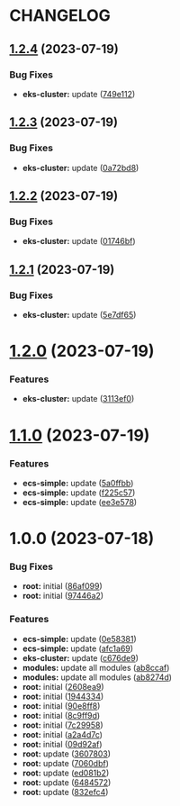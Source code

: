 # CHANGELOG

## [1.2.4](https://github.com/thejaswitricon/semantic-release-monorepo/compare/aws/eks/eks-cluster-v1.2.3...aws/eks/eks-cluster-v1.2.4) (2023-07-19)


### Bug Fixes

* **eks-cluster:** update ([749e112](https://github.com/thejaswitricon/semantic-release-monorepo/commit/749e1127110f75ed7a80cd597272ca9381e70ec4))

## [1.2.3](https://github.com/thejaswitricon/semantic-release-monorepo/compare/aws/eks/eks-cluster-v1.2.2...aws/eks/eks-cluster-v1.2.3) (2023-07-19)


### Bug Fixes

* **eks-cluster:** update ([0a72bd8](https://github.com/thejaswitricon/semantic-release-monorepo/commit/0a72bd85ca78d851b18c0e285dbe0cadc5033c48))

## [1.2.2](https://github.com/thejaswitricon/semantic-release-monorepo/compare/aws/eks/eks-cluster-v1.2.1...aws/eks/eks-cluster-v1.2.2) (2023-07-19)


### Bug Fixes

* **eks-cluster:** update ([01746bf](https://github.com/thejaswitricon/semantic-release-monorepo/commit/01746bf567d3bbde3002f77fc1a79a85a038ebf7))

## [1.2.1](https://github.com/thejaswitricon/semantic-release-monorepo/compare/aws/eks/eks-cluster-v1.2.0...aws/eks/eks-cluster-v1.2.1) (2023-07-19)


### Bug Fixes

* **eks-cluster:** update ([5e7df65](https://github.com/thejaswitricon/semantic-release-monorepo/commit/5e7df650400dd31b003b9ee2cb17557fd480cb24))

# [1.2.0](https://github.com/thejaswitricon/semantic-release-monorepo/compare/aws/eks/eks-cluster-v1.1.0...aws/eks/eks-cluster-v1.2.0) (2023-07-19)


### Features

* **eks-cluster:** update ([3113ef0](https://github.com/thejaswitricon/semantic-release-monorepo/commit/3113ef064b8ece0fea86e882190d5e8255125c38))

# [1.1.0](https://github.com/thejaswitricon/semantic-release-monorepo/compare/aws/eks/eks-cluster-v1.0.0...aws/eks/eks-cluster-v1.1.0) (2023-07-19)


### Features

* **ecs-simple:** update ([5a0ffbb](https://github.com/thejaswitricon/semantic-release-monorepo/commit/5a0ffbbaeb3c216a3753259bf6c8662041405241))
* **ecs-simple:** update ([f225c57](https://github.com/thejaswitricon/semantic-release-monorepo/commit/f225c579894c9a56e9d96ae0ebd7805c1253d010))
* **ecs-simple:** update ([ee3e578](https://github.com/thejaswitricon/semantic-release-monorepo/commit/ee3e578494069a93973b21abbf11944d81fb9528))

# 1.0.0 (2023-07-18)


### Bug Fixes

* **root:** initial ([86af099](https://github.com/thejaswitricon/semantic-release-monorepo/commit/86af099c97087b8e5c35be0da8d420efc6e41869))
* **root:** initial ([97446a2](https://github.com/thejaswitricon/semantic-release-monorepo/commit/97446a29f0f720bf8db995c182bc5250bcc263d4))


### Features

* **ecs-simple:** update ([0e58381](https://github.com/thejaswitricon/semantic-release-monorepo/commit/0e5838195a934d02e23a2c78d0e8b5f70837d925))
* **ecs-simple:** update ([afc1a69](https://github.com/thejaswitricon/semantic-release-monorepo/commit/afc1a6980a740d15297bf29c40b77feddf832385))
* **eks-cluster:** update ([c676de9](https://github.com/thejaswitricon/semantic-release-monorepo/commit/c676de9ba577d869ca6fba9394fec09f60268299))
* **modules:** update all modules ([ab8ccaf](https://github.com/thejaswitricon/semantic-release-monorepo/commit/ab8ccaf4e1674e74430dc10c68a9ac388b49b696))
* **modules:** update all modules ([ab8274d](https://github.com/thejaswitricon/semantic-release-monorepo/commit/ab8274d27c1a2360a36296223c5a1f0b4ee136df))
* **root:** initial ([2608ea9](https://github.com/thejaswitricon/semantic-release-monorepo/commit/2608ea9e6c645637c61e12c0af63c17d5c6079d2))
* **root:** initial ([1944334](https://github.com/thejaswitricon/semantic-release-monorepo/commit/19443340b27fe7712f6b03d28acb67cf5d716d00))
* **root:** initial ([90e8ff8](https://github.com/thejaswitricon/semantic-release-monorepo/commit/90e8ff8457b31c7f975ab09044b473b264464008))
* **root:** initial ([8c9ff9d](https://github.com/thejaswitricon/semantic-release-monorepo/commit/8c9ff9d12b9736ab1de521d628b3d721f30a9b87))
* **root:** initial ([7c29958](https://github.com/thejaswitricon/semantic-release-monorepo/commit/7c2995836faacd2e9fd5b835c8e118a076fdb405))
* **root:** initial ([a2a4d7c](https://github.com/thejaswitricon/semantic-release-monorepo/commit/a2a4d7c2038623daf83c1f78d42d27d1d19a1829))
* **root:** initial ([09d92af](https://github.com/thejaswitricon/semantic-release-monorepo/commit/09d92af35a3bdc611746d62c60f231976f8fc86e))
* **root:** update ([3607803](https://github.com/thejaswitricon/semantic-release-monorepo/commit/36078031cf9127cee7de0064dc400dbf05e6b808))
* **root:** update ([7060dbf](https://github.com/thejaswitricon/semantic-release-monorepo/commit/7060dbf40bbbc270c75f388d445f87faf9a273dc))
* **root:** update ([ed081b2](https://github.com/thejaswitricon/semantic-release-monorepo/commit/ed081b251f46e52f95e06c559369f1b8185f8bb0))
* **root:** update ([6484572](https://github.com/thejaswitricon/semantic-release-monorepo/commit/64845722e9acb3b9b95b2122e37db3a5c45e87f9))
* **root:** update ([832efc4](https://github.com/thejaswitricon/semantic-release-monorepo/commit/832efc457c65de56f99098126d22e81c84527274))
